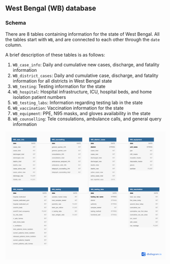 ## West Bengal (WB) database


<!-- @import "[TOC]" {cmd="toc" depthFrom=1 depthTo=6 orderedList=false} -->


### Schema

There are 8 tables containing information for the state of West Bengal. All the tables start with `WB`, and are connected to each other through the `date` column.

A brief description of these tables is as follows:

1. `WB_case_info`: Daily and cumulative new cases, discharge, and fatality information
2. `WB_district_cases`: Daily and cumulative case, discharge, and fatality information for all districts in West Bengal state
3. `WB_testing`: Testing information for the state
4. `WB_hospital`: Hospital infrastructure, ICU, hospital beds, and home isolation patient numbers
5. `WB_testing_labs`: Information regarding testing lab in the state
6. `WB_vaccination`: Vaccination information for the state
7. `WB_equipment`: PPE, N95 masks, and gloves availability in the state
8. `WB_counselling`: Tele consulations, ambulance calls, and general query information


![test](./images/WB_tables.png)